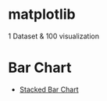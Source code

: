 # matplotlib
1 Dataset &amp; 100 visualization 

# Bar Chart
- [Stacked Bar Chart](https://github.com/3mralaa159/matplotlib/tree/main/1-Stacked%20bar%20chart)
